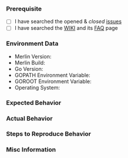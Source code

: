 ### Prerequisite

* [ ] I have searched the opened & _closed_ [issues](https://github.com/Ne0nd0g/merlin-agent/issues)
* [ ] I have searched the [WIKI](https://merlin-c2.readthedocs.io/en/latest/index.html) and its [FAQ](https://merlin-c2.readthedocs.io/en/latest/quickStart/faq.html) page

### Environment Data

* Merlin Version:
* Merlin Build:
* Go Version:
* GOPATH Environment Variable:
* GOROOT Environment Variable:
* Operating System:

### Expected Behavior

### Actual Behavior

### Steps to Reproduce Behavior

### Misc Information
